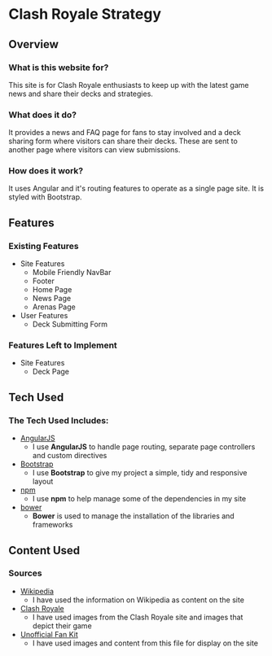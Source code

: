 # Clash Royale Strategy
## Overview
### What is this website for?
This site is for Clash Royale enthusiasts to keep up with the latest game news and share their decks and strategies.
### What does it do?
It provides a news and FAQ page for fans to stay involved and a deck sharing form where visitors can share their decks. These are sent to another page where visitors can view submissions.
### How does it work?
It uses Angular and it's routing features to operate as a single page site. It is styled with Bootstrap.
## Features
### Existing Features
- Site Features
    - Mobile Friendly NavBar
    - Footer
    - Home Page
    - News Page
    - Arenas Page
- User Features
    - Deck Submitting Form
### Features Left to Implement
- Site Features
    - Deck Page
## Tech Used
### The Tech Used Includes:
- [AngularJS](https://angularjs.org/)
    - I use **AngularJS** to handle page routing, separate page controllers and custom directives
- [Bootstrap](http://getbootstrap.com/)
    - I use **Bootstrap** to give my project a simple, tidy and responsive layout
- [npm](https://www.npmjs.com/)
    - I use **npm** to help manage some of the dependencies in my site
- [bower](https://bower.io/)
    - **Bower** is used to manage the installation of the libraries and frameworks
## Content Used
### Sources
- [Wikipedia](https://en.wikipedia.org/wiki/Clash_Royale)
    - I have used the information on Wikipedia as content on the site
- [Clash Royale](https://clashroyale.com)
    - I have used images from the Clash Royale site and images that depict their game
- [Unofficial Fan Kit](https://forum.supercell.com/showthread.php/1460831-Fan-Kit-2-0-unofficial-Updated)
    - I have used images and content from this file for display on the site